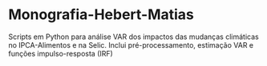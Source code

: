 # Monografia-Hebert-Matias
Scripts em Python para análise VAR dos impactos das mudanças climáticas no IPCA-Alimentos e na Selic. Inclui pré-processamento, estimação VAR e funções impulso-resposta (IRF)
